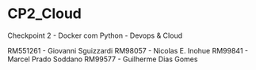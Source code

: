 # CP2_Cloud
Checkpoint 2 - Docker com Python - Devops &amp; Cloud

RM551261 - Giovanni Sguizzardi
RM98057 - Nicolas E. Inohue
RM99841 - Marcel Prado Soddano
RM99577 - Guilherme Dias Gomes
